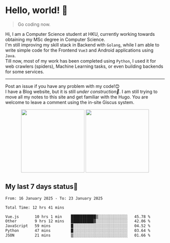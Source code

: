 # Hello, world! 🥰
> Go coding now.
  
Hi, I am a Computer Science student at HKU, currently working towards obtaining my MSc degree in Computer Science.  
I'm still improving my skill stack in Backend with `Golang`, while I am able to write simple code for the Frontend `Vue3` and Android applications using `Java`.  
Till now, most of my work has been completed using `Python`, I used it for web crawlers (spiders), Machine Learning tasks, or even building backends for some services.

-------
Post an issue if you have any problem with my code!😊  
I have a Blog website, but it is still *under construction🚧*. I am still trying to move all my notes to this site and get familiar with the Hugo. You are welcome to leave a comment using the in-site Giscus system.  


<div align="center">
<div><img src="https://github-readme-stats.vercel.app/api?username=Xrondev&count_private=true" height="200px"/> <img src="https://github-readme-stats.vercel.app/api/top-langs/?username=Xrondev" height="200px"/></div>
</div>
<div align="center"></div>  

## My last 7 days status🧐

<!--START_SECTION:waka-->

```txt
From: 16 January 2025 - To: 23 January 2025

Total Time: 12 hrs 41 mins

Vue.js       10 hrs 1 min    ███████████▒░░░░░░░░░░░░░   45.78 %
Other        9 hrs 12 mins   ██████████▓░░░░░░░░░░░░░░   42.06 %
JavaScript   59 mins         █░░░░░░░░░░░░░░░░░░░░░░░░   04.52 %
Python       47 mins         █░░░░░░░░░░░░░░░░░░░░░░░░   03.64 %
JSON         21 mins         ▒░░░░░░░░░░░░░░░░░░░░░░░░   01.66 %
```

<!--END_SECTION:waka-->
